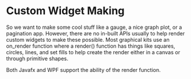 # Custom Widget Making

So we want to make some cool stuff like a gauge, a nice graph plot, or a pagination app. However, there are no in-built APIs usually to help render custom widgets to make these possible. Most graphical kits use an on_render function where a render() function has things like squares, circles, lines, and set fills to help create the render either in a canvas or through primitive shapes.

Both Javafx and WPF support the ability of the render function.